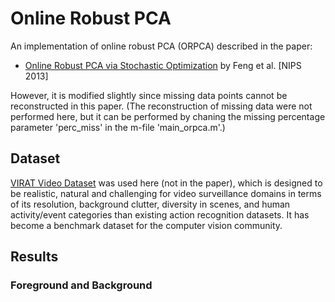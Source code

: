 # Online Robust PCA
An implementation of online robust PCA (ORPCA) described in the paper: 
* [Online Robust PCA via Stochastic Optimization](https://papers.nips.cc/paper/5131-online-robust-pca-via-stochastic-optimization) by Feng et al. [NIPS 2013]     

However, it is modified slightly since missing data points cannot be reconstructed in this paper. (The reconstruction of missing data were not performed here, but it can be performed by chaning the missing percentage parameter 'perc_miss' in the m-file 'main_orpca.m'.)

## Dataset
[VIRAT Video Dataset](https://viratdata.org) was used here (not in the paper), which is designed to be realistic, natural and challenging for video surveillance domains in terms of its resolution, background clutter, diversity in scenes, and human activity/event categories than existing action recognition datasets. It has become a benchmark dataset for the computer vision community.

## Results
### Foreground and Background
